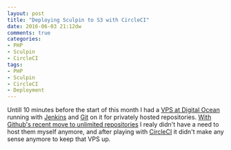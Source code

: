 ```yaml
---
layout: post
title: "Deploying Sculpin to S3 with CircleCI"
date: 2016-06-03 21:12dw
comments: true
categories:
- PHP
- Sculpin
- CircleCI
tags:
- PHP
- Sculpin
- CircleCI
- Deployment
---
```


Untill 10 minutes before the start of this month I had a [VPS at Digital Ocean](https://m.do.co/c/7493728c79e4) running with [Jenkins](https://jenkins.io/) and [Git](http://gitolite.com/) on it for privately hosted repositories. [With Github's recent move to unlimited repositories](https://github.com/blog/2164-introducing-unlimited-private-repositories) I realy didn't have a need to host them myself anymore, and after playing with [CircleCI](https://circleci.com/) it didn't make any sense anymore to keep that VPS up.

<!-- More -->
